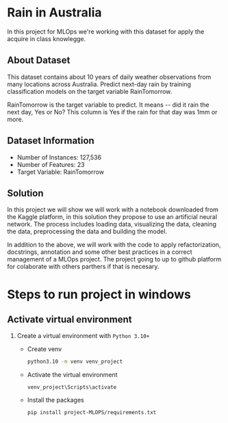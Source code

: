 # Rain in Australia
In this project for MLOps we're working with this dataset for apply the acquire in class knowlegge.

## About Dataset
This dataset contains about 10 years of daily weather observations from many locations across Australia. Predict next-day rain by training classification models on the target variable RainTomorrow.

RainTomorrow is the target variable to predict. It means -- did it rain the next day, Yes or No? This column is Yes if the rain for that day was 1mm or more.

## Dataset Information
- Number of Instances: 127,536
- Number of Features: 23
- Target Variable: RainTomorrow

## Solution
In this project we will show we will work with a notebook downloaded from the Kaggle platform, in this solution they propose to use an artificial neural network. The process includes loading data, visualizing the data, cleaning the data, preprocessing the data and building the model.

In addition to the above, we will work with the code to apply refactorization, docstrings, annotation and some other best practices in a correct management of a MLOps project. The project going to up to github platform for colaborate with others parthers if that is necesary.


# Steps to run project in windows
## Activate virtual environment
1. Create a virtual environment with `Python 3.10+`
    * Create venv
        ```bash
        python3.10 -m venv venv_project
        ```

    * Activate the virtual environment
        ```
        venv_project\Scripts\activate
        ```
    * Install the packages
        ```bash
        pip install project-MLOPS/requirements.txt
        ```


